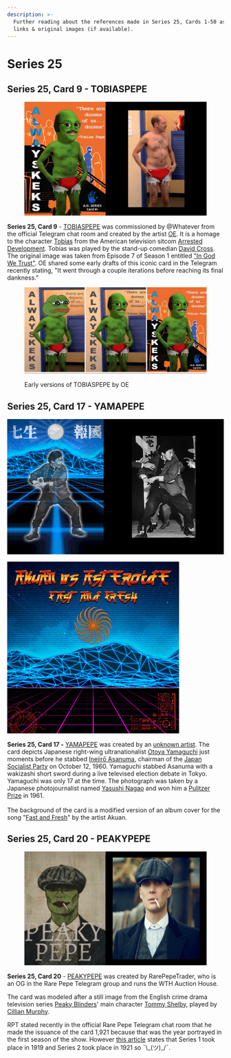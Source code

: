 ```yaml
---
description: >-
  Further reading about the references made in Series 25, Cards 1-50 as well as
  links & original images (if available).
---
```


# Series 25

## Series 25, Card 9 - TOBIASPEPE

<figure><img src="../../../.gitbook/assets/S25 C09 - TOBIASPEPE card and source.jpg" alt=""><figcaption></figcaption></figure>

**Series 25, Card 9** - [TOBIASPEPE](https://pepe.wtf/asset/TOBIASPEPE) was commissioned by @Whatever from the official Telegram chat room and created by the artist [OE](https://pepe.wtf/artists/OE). It is a homage to the character [Tobias](https://en.wikipedia.org/wiki/List\_of\_Arrested\_Development\_characters#Tobias\_F%C3%BCnke) from the American television sitcom [Arrested Development](https://en.wikipedia.org/wiki/Arrested\_Development). Tobias was played by the stand-up comedian [David Cross](https://en.wikipedia.org/wiki/David\_Cross). The original image was taken from Episode 7 of Season 1 entitled ["In God We Trust"](https://arresteddevelopment.fandom.com/wiki/In\_God\_We\_Trust).  OE shared some early drafts of this iconic card in the Telegram recently stating, "It went through a couple iterations before reaching its final dankness."

<figure><img src="../../../.gitbook/assets/Tobias Trials copy.jpg" alt=""><figcaption><p>Early versions of TOBIASPEPE by OE</p></figcaption></figure>

## Series 25, Card 17 - YAMAPEPE

![](<../../../.gitbook/assets/S25 C17 - YAMAPEPE card and source.jpg>)

![](<../../../.gitbook/assets/S25 C17 - YAMAPEPE (background) copy.jpg>)

**Series 25, Card 17 -** [YAMAPEPE](https://pepe.wtf/asset/YAMAPEPE) was created by an [unknown artist](https://pepe.wtf/artists/1ye1EaLcArtidUSqATkkgzCS4Fj2D4Gpe). The card depicts Japanese right-wing ultranationalist [Otoya Yamaguchi](https://en.wikipedia.org/wiki/Otoya\_Yamaguchi) just moments before he stabbed [Inejirō Asanuma](https://en.wikipedia.org/wiki/Inejir%C5%8D\_Asanuma), chairman of the [Japan Socialist Party](https://en.wikipedia.org/wiki/Japan\_Socialist\_Party) on October 12, 1960. Yamaguchi stabbed Asanuma with a wakizashi short sword during a live televised election debate in Tokyo. Yamaguchi was only 17 at the time. The photograph was taken by a Japanese photojournalist named [Yasushi Nagao](https://en.wikipedia.org/wiki/Yasushi\_Nagao) and won him a [Pulitzer Prize](https://en.wikipedia.org/wiki/Pulitzer\_Prize) in 1961.\
\
The background of the card is a modified version of an album cover for the song "[Fast and Fresh](https://music.apple.com/gb/album/fast-and-fresh-feat-asteroide-single/1483620621)" by the artist Akuan.

## Series 25, Card 20 - PEAKYPEPE

<figure><img src="../../../.gitbook/assets/S25 C20 - PEAKYPEPE card and source.jpg" alt=""><figcaption></figcaption></figure>

**Series 25, Card 20** - [PEAKYPEPE](https://pepe.wtf/asset/PEAKYPEPE) was created by  RarePepeTrader, who is an OG in the Rare Pepe Telegram group and runs the WTH Auction House.&#x20;

The card was modeled after a still image from the English crime drama television series [Peaky Blinders](https://en.wikipedia.org/wiki/Peaky\_Blinders\_\(TV\_series\)#Cast\_and\_characters)' main character [Tommy Shelby](https://en.wikipedia.org/wiki/Tommy\_Shelby), played by [Cillian Murphy](https://en.wikipedia.org/wiki/Cillian\_Murphy).

RPT stated recently in the official Rare Pepe Telegram chat room that he made the issuance of the card 1,921 because that was the year portrayed in the first season of the show. However [this article](https://www.netflix.com/tudum/articles/when-is-peaky-blinders-set) states that Series 1 took place in 1919 and Series 2 took place in 1921 so ¯\\\_(ツ)\_/¯.

